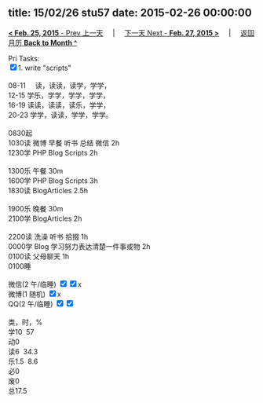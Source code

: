 title: 15/02/26 stu57
date: 2015-02-26 00:00:00
---
[**< Feb. 25, 2015** - Prev 上一天](/lifelogs/2015/02/d25.html) &nbsp; &nbsp; | &nbsp; &nbsp; [下一天 Next - **Feb. 27, 2015 >**](/lifelogs/2015/02/d27.html) &nbsp; &nbsp; |  &nbsp; &nbsp; [返回月历 **Back to Month ^**](/lifelogs/2015/02/index.html)
<br/><div>Pri Tasks:<br/><input type="checkbox" checked="true"/>1. write "scripts"<div><br/></div>08-11     读，读读，读学，学学，<br/>12-15 学乐，学学，学学，学学，<br/>16-19 读读，读读，读乐，学学，<br/>20-23 学学，读读，学学，学学。</div><div><div><br/></div>0830起</div><div>1030读 微博 早餐 听书 总结 微信 2h</div><div>1230学 PHP Blog Scripts 2h<div><br/></div>1300乐 午餐 30m</div><div>1600学 PHP Blog Scripts 3h</div><div>1830读 BlogArticles 2.5h<div><br/></div>1900乐 晚餐 30m<br/>2100学 BlogArticles 2h</div><div><br/>2200读 洗澡 听书 拾掇 1h<br/>0000学 Blog 学习努力表达清楚一件事或物 2h<br/>0100读 父母聊天 1h</div><div>0100睡</div><div><br/>微信(2 午/临睡) <input type="checkbox" checked="true"/><input type="checkbox" checked="true"/>x<br/>微博(1 随机) <input type="checkbox" checked="true"/>x<br/>QQ(2 午/临睡) <input type="checkbox" checked="true"/><input type="checkbox" checked="true"/><br/><div><br/></div>类，时，%<br/>学10  57<br/>动0<br/>读6  34.3<br/>乐1.5  8.6<br/>必0<br/>废0<br/>总17.5</div>